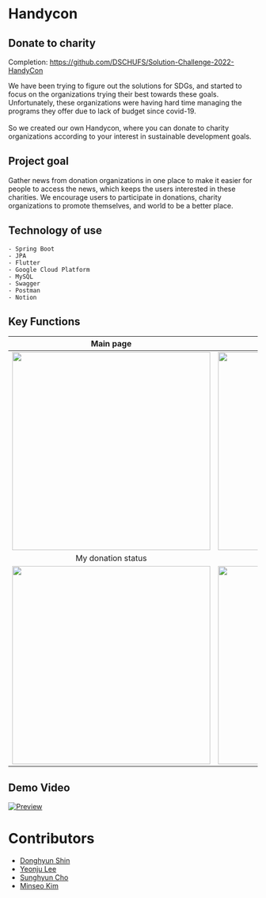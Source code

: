 # Handycon
## Donate to charity

Completion: https://github.com/DSCHUFS/Solution-Challenge-2022-HandyCon

We have been trying to figure out the solutions for SDGs, and started to focus on the organizations trying their best towards these goals. Unfortunately, these organizations were having hard time managing the programs they offer due to lack of budget since covid-19. <br> <br> 
So we created our own Handycon, where you can donate to charity organizations according to your interest in sustainable development goals. 


## Project goal

Gather news from donation organizations in one place to make it easier for people to access the news, which keeps the users interested in these charities. We encourage users to participate in donations, charity organizations to promote themselves, and world to be a better place.  

## Technology of use

    - Spring Boot
    - JPA
    - Flutter
    - Google Cloud Platform
    - MySQL
    - Swagger
    - Postman
    - Notion


## Key Functions
|Main page|Information about charities|My subscription status|
|:-:|:-:|:-:|
|<img src="https://user-images.githubusercontent.com/75655613/160757972-93a9d908-a92c-4723-86e8-d77b2c7d3d0f.jpeg" height=400>|<img src="https://user-images.githubusercontent.com/75655613/160757104-958a15f5-cf5e-4ea0-ae35-858088365f85.jpeg" height=400>|<img src="https://user-images.githubusercontent.com/75655613/160758090-6db73fde-13a8-4d18-9784-a3244ec3f3b9.jpeg" height=400>|
|My donation status|My page|Search charities|
|<img src="https://user-images.githubusercontent.com/75655613/160757506-c57f6d96-8f86-45fa-8e47-10ce03cb2363.jpeg" height=400>|<img src="https://user-images.githubusercontent.com/75655613/160758267-68d73b46-f143-4fcc-8dcd-12e1de7df740.jpeg" height=400>|<img src="https://user-images.githubusercontent.com/75655613/160758289-d527f707-64fa-487d-9731-bf45235949bf.jpeg" height=400>|


## Demo Video
[![Preview](https://img.youtube.com/vi/sT0wWuW2aR8/0.jpg)](https://youtu.be/sT0wWuW2aR8?t=3)


# Contributors
- [Donghyun Shin](https://github.com/Canihelpme)
- [Yeonju Lee](https://github.com/430lyj)
- [Sunghyun Cho](https://github.com/chosunghyun18)
- [Minseo Kim](https://github.com/kimwest00)
